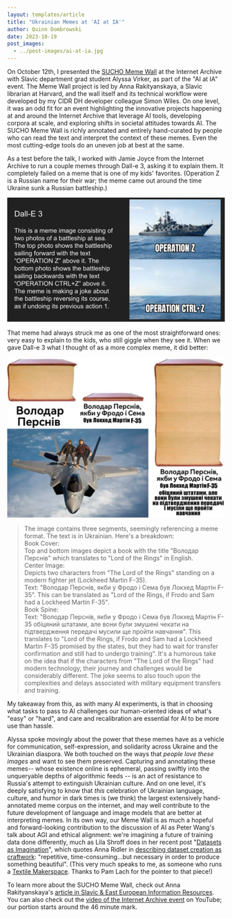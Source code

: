 ```yaml
---
layout: templates/article
title: "Ukrainian Memes at 'AI at IA'"
author: Quinn Dombrowski
date: 2023-10-19
post_images:
  - ../post-images/ai-at-ia.jpg
---
```


On October 12th, I presented the [SUCHO Meme Wall](https://memes.sucho.org) at the Internet Archive with Slavic department grad student Alyssa Virker, as part of the "AI at IA" event. The Meme Wall project is led by Anna Rakityanskaya, a Slavic librarian at Harvard, and the wall itself and its technical workflow were developed by my CIDR DH developer colleague Simon Wiles. On one level, it was an odd fit for an event highlighting the innovative projects happening at and around the Internet Archive that leverage AI tools, developing corpora at scale, and exploring shifts in societal attitudes towards AI. The SUCHO Meme Wall is richly annotated and entirely hand-curated by people who can read the text and interpret the context of these memes. Even the most cutting-edge tools do an uneven job at best at the same. 

As a test before the talk, I worked with Jamie Joyce from the Internet Archive to run a couple memes through Dall-e 3, asking it to explain them. It completely failed on a meme that is one of my kids' favorites. (Operation Z is a Russian name for their war; the meme came out around the time Ukraine sunk a Russian battleship.)


![An image of a battleship labeled Operation Z, and then no battleship in the ocean labeled Operation Ctrl+Z. Dall-E explanation text is: This is a meme image consisting of two photos of a battleship at sea. The top photo shows the battleship sailing forward with the text “OPERATION Z” above it. The bottom photo shows the battleship sailing backwards with the text “OPERATION CTRL+Z” above it. The meme is making a joke about the battleship reversing its course, as if undoing its previous action 1](../post-images/dalle-operationz.jpg)

That meme had always struck me as one of the most straightforward ones: very easy to explain to the kids, who still giggle when they see it. When we gave Dall-e 3 what I thought of as a more complex meme, it did better:

![Lord of the Rings F-35 meme, as described in text below.](../post-images/dalle-lotr.jpg)

> The image contains three segments, seemingly referencing a meme format. The text is in Ukrainian. Here's a breakdown:  
> Book Cover:  
> Top and bottom images depict a book with the title "Володар Перснів" which translates to "Lord of the Rings" in English.  
> Center Image:  
> Depicts two characters from "The Lord of the Rings" standing on a modern fighter jet (Lockheed Martin F-35).  
> Text: "Володар Перснів, якби у Фродо і Сема був Локхед Мартін F-35". This can be translated as "Lord of the Rings, if Frodo and Sam had a Lockheed Martin F-35".  
> Book Spine:  
> Text: "Володар Перснів, якби у Фродо і Сема був Локхед Мартін F-35 обіцяний штатами, але вони були змушені чекати на підтвердження передачі мусили ще пройти навчання". This translates to "Lord of the Rings, if Frodo and Sam had a Lockheed Martin F-35 promised by the states, but they had to wait for transfer confirmation and still had to undergo training".
> It's a humorous take on the idea that if the characters from "The Lord of the Rings" had modern technology, their journey and challenges would be considerably different. The joke seems to also touch upon the complexities and delays associated with military equipment transfers and training.

My takeaway from this, as with many AI experiments, is that in choosing what tasks to pass to AI challenges our human-oriented ideas of what's "easy" or "hard", and care and recalibration are essential for AI to be more use than hassle.

Alyssa spoke movingly about the power that these memes have as a vehicle for communication, self-expression, and solidarity across Ukraine and the Ukrainian diaspora. We both touched on the ways that *people love these images* and want to see them preserved. Capturing and annotating these memes-- whose existence online is ephemeral, passing swiftly into the unqueryable depths of algorithmic feeds -- is an act of resistance to Russia's attempt to extinguish Ukrainian culture. And on one level, it's deeply satisfying to know that *this* celebration of Ukrainian language, culture, and humor in dark times is (we think) the largest extensively hand-annotated meme corpus on the internet, and may well contribute to the future development of language and image models that are better at interpreting memes. In its own way, our Meme Wall is as much a hopeful and forward-looking contribution to the discussion of AI as Peter Wang's talk about AGI and ethical alignment: we're imagining a future of training data done differently, much as Lila Shroff does in her recent post "[Datasets as Imagination](https://joinreboot.org/p/artist-datasets)", which quotes Anna Ridler in [describing dataset creation as craftwork](https://annaridler.com/myriad-tulips): "repetitive, time-consuming…but necessary in order to produce something beautiful". (This very much speaks to me, as someone who runs a [Textile Makerspace](https://textilemakerspace.stanford.edu/). Thanks to Pam Lach for the pointer to that piece!)

To learn more about the SUCHO Meme Wall, check out Anna Rakityanskaya's [article in Slavic & East European Information Resources](https://doi.org/10.1080/15228886.2023.2169634). You can also check out the [video of the Internet Archive event](https://www.youtube.com/watch?v=USKMXT6t42w&ab_channel=InternetArchive) on YouTube; our portion starts around the 46 minute mark.